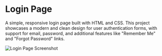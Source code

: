 # Login Page

A simple, responsive login page built with HTML and CSS. This project showcases a modern and clean design for user authentication forms, with support for email, password, and additional features like "Remember Me" and "Forgot Password" links.

![Login Page Screenshot](images/screenshot.png)



